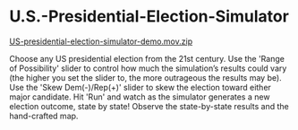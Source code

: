 # U.S.-Presidential-Election-Simulator

[US-presidential-election-simulator-demo.mov.zip](https://github.com/user-attachments/files/17357664/US-presidential-election-simulator-demo.mov.zip)

Choose any US presidential election from the 21st century. Use the 'Range of Possibility' slider to control how much the simulation’s results could vary (the higher you set the slider to, the more outrageous the results may be). Use the 'Skew Dem(-)/Rep(+)' slider to skew the election toward either major candidate. Hit 'Run' and watch as the simulator generates a new election outcome, state by state! Observe the state-by-state results and the hand-crafted map.
